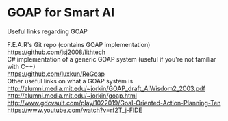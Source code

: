 # GOAP for Smart AI

Useful links regarding GOAP<br>

F.E.A.R's Git repo (contains GOAP implementation) <br>
https://github.com/jsj2008/lithtech <br>
C# implementation of a generic GOAP system (useful if you're not familiar with C++)  <br>
https://github.com/luxkun/ReGoap <br>
Other useful links on what a GOAP system is<br>
http://alumni.media.mit.edu/~jorkin/GOAP_draft_AIWisdom2_2003.pdf <br>
http://alumni.media.mit.edu/~jorkin/goap.html <br>
http://www.gdcvault.com/play/1022019/Goal-Oriented-Action-Planning-Ten <br>
https://www.youtube.com/watch?v=rf2T_j-FlDE <br>
